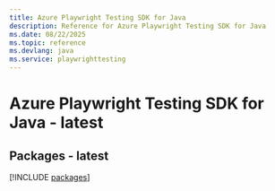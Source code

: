 ```yaml
---
title: Azure Playwright Testing SDK for Java
description: Reference for Azure Playwright Testing SDK for Java
ms.date: 08/22/2025
ms.topic: reference
ms.devlang: java
ms.service: playwrighttesting
---
```

# Azure Playwright Testing SDK for Java - latest
## Packages - latest
[!INCLUDE [packages](playwright-testing-index.md)]